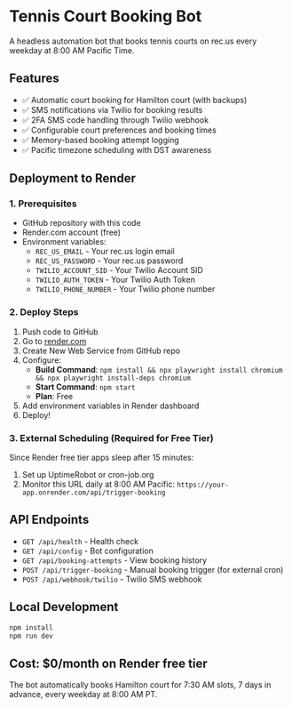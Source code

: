 # Tennis Court Booking Bot

A headless automation bot that books tennis courts on rec.us every weekday at 8:00 AM Pacific Time.

## Features

- ✅ Automatic court booking for Hamilton court (with backups)
- ✅ SMS notifications via Twilio for booking results
- ✅ 2FA SMS code handling through Twilio webhook
- ✅ Configurable court preferences and booking times
- ✅ Memory-based booking attempt logging
- ✅ Pacific timezone scheduling with DST awareness

## Deployment to Render

### 1. Prerequisites
- GitHub repository with this code
- Render.com account (free)
- Environment variables:
  - `REC_US_EMAIL` - Your rec.us login email
  - `REC_US_PASSWORD` - Your rec.us password
  - `TWILIO_ACCOUNT_SID` - Your Twilio Account SID
  - `TWILIO_AUTH_TOKEN` - Your Twilio Auth Token
  - `TWILIO_PHONE_NUMBER` - Your Twilio phone number

### 2. Deploy Steps
1. Push code to GitHub
2. Go to [render.com](https://render.com)
3. Create New Web Service from GitHub repo
4. Configure:
   - **Build Command**: `npm install && npx playwright install chromium && npx playwright install-deps chromium`
   - **Start Command**: `npm start`
   - **Plan**: Free
5. Add environment variables in Render dashboard
6. Deploy!

### 3. External Scheduling (Required for Free Tier)
Since Render free tier apps sleep after 15 minutes:

1. Set up UptimeRobot or cron-job.org
2. Monitor this URL daily at 8:00 AM Pacific:
   `https://your-app.onrender.com/api/trigger-booking`

## API Endpoints

- `GET /api/health` - Health check
- `GET /api/config` - Bot configuration  
- `GET /api/booking-attempts` - View booking history
- `POST /api/trigger-booking` - Manual booking trigger (for external cron)
- `POST /api/webhook/twilio` - Twilio SMS webhook

## Local Development

```bash
npm install
npm run dev
```

## Cost: $0/month on Render free tier

The bot automatically books Hamilton court for 7:30 AM slots, 7 days in advance, every weekday at 8:00 AM PT.